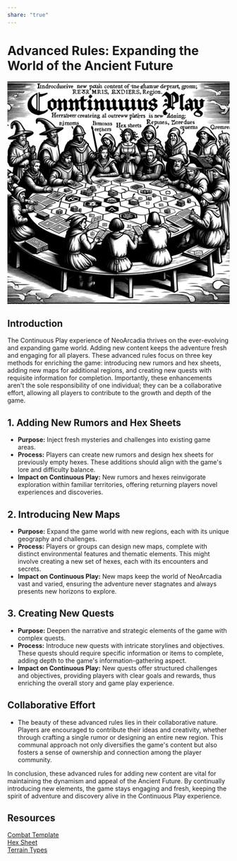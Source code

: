 ```yaml
---  
share: "true"  
---  
```

  
# Advanced Rules: Expanding the World of the Ancient Future  
  
![Pasted image 20240126175443](./Pasted%20image%2020240126175443.png)  
## Introduction  
  
The Continuous Play experience of NeoArcadia thrives on the ever-evolving and expanding game world. Adding new content keeps the adventure fresh and engaging for all players. These advanced rules focus on three key methods for enriching the game: introducing new rumors and hex sheets, adding new maps for additional regions, and creating new quests with requisite information for completion. Importantly, these enhancements aren't the sole responsibility of one individual; they can be a collaborative effort, allowing all players to contribute to the growth and depth of the game.  
  
## 1. Adding New Rumors and Hex Sheets  
  
- **Purpose:** Inject fresh mysteries and challenges into existing game areas.  
- **Process:** Players can create new rumors and design hex sheets for previously empty hexes. These additions should align with the game's lore and difficulty balance.  
- **Impact on Continuous Play:** New rumors and hexes reinvigorate exploration within familiar territories, offering returning players novel experiences and discoveries.  
  
## 2. Introducing New Maps  
  
- **Purpose:** Expand the game world with new regions, each with its unique geography and challenges.  
- **Process:** Players or groups can design new maps, complete with distinct environmental features and thematic elements. This might involve creating a new set of hexes, each with its encounters and secrets.  
- **Impact on Continuous Play:** New maps keep the world of NeoArcadia vast and varied, ensuring the adventure never stagnates and always presents new horizons to explore.  
  
## 3. Creating New Quests  
  
- **Purpose:** Deepen the narrative and strategic elements of the game with complex quests.  
- **Process:** Introduce new quests with intricate storylines and objectives. These quests should require specific information or items to complete, adding depth to the game's information-gathering aspect.  
- **Impact on Continuous Play:** New quests offer structured challenges and objectives, providing players with clear goals and rewards, thus enriching the overall story and game play experience.  
  
## Collaborative Effort  
  
- The beauty of these advanced rules lies in their collaborative nature. Players are encouraged to contribute their ideas and creativity, whether through crafting a single rumor or designing an entire new region. This communal approach not only diversifies the game's content but also fosters a sense of ownership and connection among the player community.  
  
In conclusion, these advanced rules for adding new content are vital for maintaining the dynamism and appeal of the Ancient Future. By continually introducing new elements, the game stays engaging and fresh, keeping the spirit of adventure and discovery alive in the Continuous Play experience.  
  
## Resources  
  
[Combat Template](./Combat%20Template.html)  
[Hex Sheet](./Hex%20Sheet.html)  
[Terrain Types](./Terrain%20Types.html)